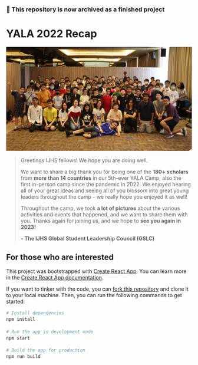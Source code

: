 ### 📂 This repository is now archived as a finished project

# YALA 2022 Recap

![YALA Photoshoot](./src/YALA_photoshoot.jpg)

> Greetings IJHS fellows! We hope you are doing well.
>
> We want to share a big thank you for being one of the **180+ scholars** from **more than 14 countries** in our 5th-ever YALA Camp, also the first in-person camp since the pandemic in 2022. We enjoyed hearing all of your great ideas and seeing all of you blossom into great young leaders throughout the camp - we really hope you enjoyed it as well!
>
> Throughout the camp, we took **a lot of pictures** about the various activities and events that happened, and we want to share them with you. Thanks again for joining us, and we hope to **see you again in 2023!**
>
>**- The IJHS Global Student Leadership Council (GSLC)**

## For those who are interested

This project was bootstrapped with [Create React App](https://github.com/facebook/create-react-app). You can learn more in the [Create React App documentation](https://facebook.github.io/create-react-app/docs/getting-started).

If you want to tinker with the code, you can [fork this repository](https://github.com/cytronicoder/yala-recap-2022/fork) and clone it to your local machine. Then, you can run the following commands to get started:

```bash
# Install dependencies
npm install

# Run the app in development mode
npm start

# Build the app for production
npm run build
```
